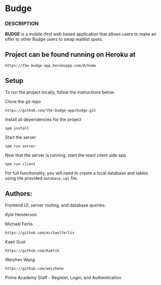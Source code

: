 # Budge

### DESCRIPTION

**BUDGE** is a mobile-first web based application that allows users to make an offer to other Budge users to swap waitlist spots. 

## Project can be found running on Heroku at

```
https://the-budge-app.herokuapp.com/#/home
```

## Setup

To run the project locally, follow the instructions below.

Clone the git repo

    https://github.com/the-budge-app/budge.git

Install all dependencies for the project

```
npm install
```

Start the server

```
npm run server
```

Now that the server is running, start the react client side app

```
npm run client
```

For full functionality, you will need to create a local database and tables using the provided `database.sql` file. 

## Authors: 

Frontend UI, server routing, and database queries:

Kyle Henderson

Michael Ferlis

    https://github.com/michaelferlis

Kaeti Gust

    https://github.com/KaetiG

Weizhen Wang

    https://github.com/weizhenw



Prime Academy Staff - Register, Login, and Authentication
